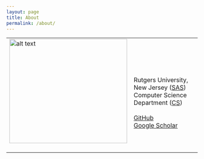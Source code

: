 ```yaml
---
layout: page
title: About
permalink: /about/
---
```



<html xmlns="http://www.w3.org/1999/xhtml" xml:lang="en">

<body>

<table class="imgtable"><tr><td>
<img src="https://i.imgur.com/2guZweZ.jpg" alt="alt text" width="310px" height="275px" />&nbsp;</td>
<td align="left"><p>
<br />
<br />
Rutgers University, New Jersey (<a href="https://www.rutgers.edu/" target=&ldquo;blank&rdquo;>SAS</a>)
<br />
Computer Science Department (<a href="https://www.cs.rutgers.edu/" target=&ldquo;blank&rdquo;>CS</a>)
<br />
<br />
<a href="https://github.com/barlowtwin" target=&ldquo;blank&rdquo;>GitHub</a> 
<br />
<a href="https://scholar.google.com/citations?user=vvJ-sZQAAAAJ&hl=en" target=&ldquo;blank&rdquo;>Google Scholar</a></p>
</td></tr></table>
    </body>
</html>
